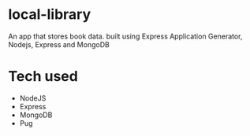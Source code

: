 # local-library

An app that stores book data. built using Express Application Generator, Nodejs, Express and MongoDB

# Tech used

-   NodeJS
-   Express
-   MongoDB
-   Pug

